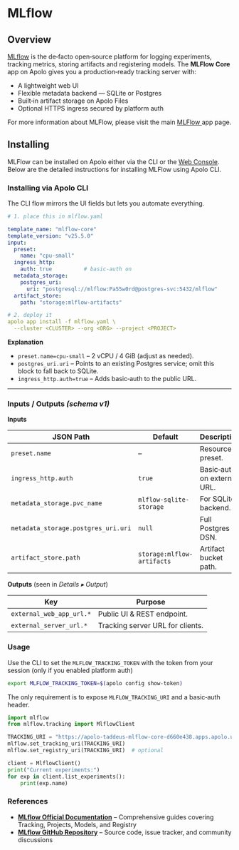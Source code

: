 # MLflow

## Overview

[MLflow](https://mlflow.org) is the de‑facto open‑source platform for logging experiments, tracking metrics, storing artifacts and registering models. The **MLFlow Core** app on Apolo gives you a production‑ready tracking server with:

* A lightweight web UI
* Flexible metadata backend — SQLite or Postgres&#x20;
* Built‑in artifact storage on Apolo Files
* Optional HTTPS ingress secured by platform auth

For more information about MLFlow, please visit the main [MLFlow ](../../../../apolo-console/apps/installable-apps/available-apps/ml-flow.md)app page.

## Installing

MLFlow can be installed on Apolo either via the CLI or the [Web Console](../../../../apolo-console/apps/installable-apps/available-apps/ml-flow.md). Below are the detailed instructions for installing MLFlow using Apolo CLI.

### Installing via Apolo CLI

The CLI flow mirrors the UI fields but lets you automate everything.

```yaml
# 1. place this in mlflow.yaml

template_name: "mlflow-core"
template_version: "v25.5.0"
input:
  preset:
    name: "cpu-small"
  ingress_http:
    auth: true          # basic‑auth on
  metadata_storage:
    postgres_uri:
      uri: "postgresql://mlflow:Pa55w0rd@postgres-svc:5432/mlflow"
  artifact_store:
    path: "storage:mlflow-artifacts"

# 2. deploy it
apolo app install -f mlflow.yaml \
  --cluster <CLUSTER> --org <ORG> --project <PROJECT>
```

**Explanation**

* `preset.name=cpu-small` – 2 vCPU / 4 GiB (adjust as needed).
* `postgres_uri.uri` – Points to an existing Postgres service; omit this block to fall back to SQLite.
* `ingress_http.auth=true` – Adds basic‑auth to the public URL.

***

### Inputs / Outputs _(schema v1)_

**Inputs**

| JSON Path                           | Default                    | Description                 |
| ----------------------------------- | -------------------------- | --------------------------- |
| `preset.name`                       | –                          | Resource preset.            |
| `ingress_http.auth`                 | `true`                     | Basic‑auth on external URL. |
| `metadata_storage.pvc_name`         | `mlflow-sqlite-storage`    | For SQLite backend.         |
| `metadata_storage.postgres_uri.uri` | `null`                     | Full Postgres DSN.          |
| `artifact_store.path`               | `storage:mlflow-artifacts` | Artifact bucket path.       |

**Outputs** (seen in _Details ▸ Output_)

| Key                      | Purpose                          |
| ------------------------ | -------------------------------- |
| `external_web_app_url.*` | Public UI & REST endpoint.       |
| `external_server_url.*`  | Tracking server URL for clients. |

### Usage

Use the CLI to set the `MLFLOW_TRACKING_TOKEN` with the token from your session (only if you enabled platform auth)

```bash
export MLFLOW_TRACKING_TOKEN=$(apolo config show-token)
```

The only requirement is to expose `MLFLOW_TRACKING_URI` and a basic‑auth header.

```python
import mlflow
from mlflow.tracking import MlflowClient

TRACKING_URI = "https://apolo-taddeus-mlflow-core-d660e438.apps.apolo.us"
mlflow.set_tracking_uri(TRACKING_URI)
mlflow.set_registry_uri(TRACKING_URI)  # optional

client = MlflowClient()
print("Current experiments:")
for exp in client.list_experiments():
    print(exp.name)
```

### References

* [**MLflow Official Documentation**](https://mlflow.org/docs/latest) – Comprehensive guides covering Tracking, Projects, Models, and Registry
* [**MLflow GitHub Repository**](https://github.com/mlflow/mlflow) – Source code, issue tracker, and community discussions

